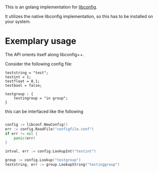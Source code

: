 This is an golang implementation for [libconfig](https://github.com/hyperrealm/libconfig).

It utilizes the native libconfig implementation, so this has to be installed on
your system.

# Exemplary usage

The API orients itself along libconfig++.

Consider the following config file:

```config
teststring = "test";
testint = 1;
testfloat = 0.1;
testbool = false;

testgroup : {
	testingroup = "in group";
}
```

this can be interfaced like the following

```go

config := libconf.NewConfig()
err := config.ReadFile("configfile.conf")
if err != nil {
	panic(err)
}

intval, err := config.LookupInt("testint")

group := config.Lookup("testgroup")
teststring, err := group.LookupString("testinggroup")
```
